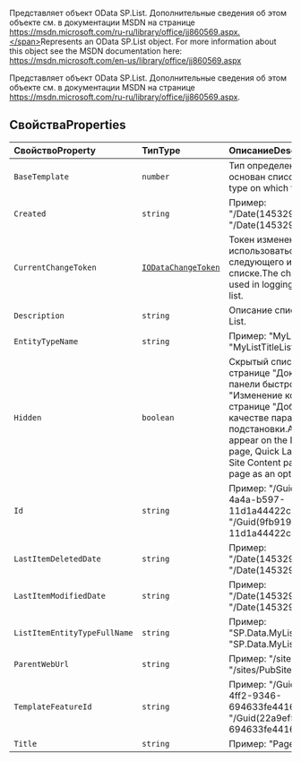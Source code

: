 <span data-ttu-id="eff1d-p101">Представляет объект OData SP.List. Дополнительные сведения об этом объекте см. в документации MSDN на странице https://msdn.microsoft.com/ru-ru/library/office/jj860569.aspx.</span><span class="sxs-lookup"><span data-stu-id="eff1d-p101">Represents an OData SP.List object. For more information about this object see the MSDN documentation here: https://msdn.microsoft.com/en-us/library/office/jj860569.aspx</span></span>







Представляет объект OData SP.List. Дополнительные сведения об этом объекте см. в документации MSDN на странице https://msdn.microsoft.com/ru-ru/library/office/jj860569.aspx.




## <a name="properties"></a><span data-ttu-id="eff1d-104">Свойства</span><span class="sxs-lookup"><span data-stu-id="eff1d-104">Properties</span></span>

| <span data-ttu-id="eff1d-105">Свойство</span><span class="sxs-lookup"><span data-stu-id="eff1d-105">Property</span></span>     | <span data-ttu-id="eff1d-106">Тип</span><span class="sxs-lookup"><span data-stu-id="eff1d-106">Type</span></span>   | <span data-ttu-id="eff1d-107">Описание</span><span class="sxs-lookup"><span data-stu-id="eff1d-107">Description</span></span>|
|:-------------|:-------|:-----------|
|`BaseTemplate`      | `number` | <span data-ttu-id="eff1d-108">Тип определения списка, на котором основан список.</span><span class="sxs-lookup"><span data-stu-id="eff1d-108">The list definition type on which the list is based.</span></span> |
|`Created`      | `string` | <span data-ttu-id="eff1d-109">Пример: "/Date(1453294804000)/".</span><span class="sxs-lookup"><span data-stu-id="eff1d-109">Example: "/Date(1453294804000)/"</span></span> |
|`CurrentChangeToken`      | [`IODataChangeToken`](../sp-odata-types/iodatachangetoken.md) | <span data-ttu-id="eff1d-110">Токен изменений, который будет использоваться при регистрации следующего изменения в списке.</span><span class="sxs-lookup"><span data-stu-id="eff1d-110">The change token that will be used in logging the next change to the list.</span></span> |
|`Description`      | `string` | <span data-ttu-id="eff1d-111">Описание списка.</span><span class="sxs-lookup"><span data-stu-id="eff1d-111">A description of the List.</span></span> |
|`EntityTypeName`      | `string` | <span data-ttu-id="eff1d-112">Пример: "MyListTitleList".</span><span class="sxs-lookup"><span data-stu-id="eff1d-112">Example: "MyListTitleList"</span></span> |
|`Hidden`      | `boolean` | <span data-ttu-id="eff1d-113">Скрытый список не отображается на странице "Документы и списки", панели быстрого запуска, странице "Изменение контента сайта" или странице "Добавление столбца" в качестве параметра для полей подстановки.</span><span class="sxs-lookup"><span data-stu-id="eff1d-113">A hidden list does not appear on the Documents and Lists page, Quick Launch bar, the Modify Site Content page, or the Add Column page as an option for lookup fields.</span></span> |
|`Id`      | `string` | <span data-ttu-id="eff1d-114">Пример: "/Guid(9fb9199b-65f2-4a4a-b597-11d1a44422c1)/".</span><span class="sxs-lookup"><span data-stu-id="eff1d-114">Example: "/Guid(9fb9199b-65f2-4a4a-b597-11d1a44422c1)/"</span></span> |
|`LastItemDeletedDate`      | `string` | <span data-ttu-id="eff1d-115">Пример: "/Date(1453294809000)/".</span><span class="sxs-lookup"><span data-stu-id="eff1d-115">Example: "/Date(1453294809000)/"</span></span> |
|`LastItemModifiedDate`      | `string` | <span data-ttu-id="eff1d-116">Пример: "/Date(1453294809000)/".</span><span class="sxs-lookup"><span data-stu-id="eff1d-116">Example: "/Date(1453294809000)/"</span></span> |
|`ListItemEntityTypeFullName`      | `string` | <span data-ttu-id="eff1d-117">Пример: "SP.Data.MyListTitleListItem".</span><span class="sxs-lookup"><span data-stu-id="eff1d-117">Example: "SP.Data.MyListTitleListItem"</span></span> |
|`ParentWebUrl`      | `string` | <span data-ttu-id="eff1d-118">Пример: "/sites/PubSite".</span><span class="sxs-lookup"><span data-stu-id="eff1d-118">Example: "/sites/PubSite"</span></span> |
|`TemplateFeatureId`      | `string` | <span data-ttu-id="eff1d-119">Пример: "/Guid(22a9ef51-737b-4ff2-9346-694633fe4416)/".</span><span class="sxs-lookup"><span data-stu-id="eff1d-119">Example: "/Guid(22a9ef51-737b-4ff2-9346-694633fe4416)/"</span></span> |
|`Title`      | `string` | <span data-ttu-id="eff1d-120">Пример: "Pages".</span><span class="sxs-lookup"><span data-stu-id="eff1d-120">Example: "Pages"</span></span> |






